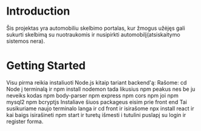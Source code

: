 # Introduction
Šis projektas yra automobiliu skelbimo portalas, kur žmogus užėjęs gali sukurti skelbimą su nuotraukomis ir nusipirkti automobilį(atsiskaitymo sistemos nera).
 
# Getting Started
Visu pirma reikia instaliuoti Node.js kitaip tariant backend'ą:
Rašome:
cd Node į terminalą ir npm install nodemon 
tada likusius npm peakus nes be ju neveiks kodas
npm body-parser
npm express
npm cors
npm joi
npm mysql2
npm bcryptjs
Instaliave šiuos packageus eisim prie front end
Tai susikuriame naujo terminalo langa ir cd front
ir isirašome npx install react 
ir kai baigs isirašineti npm start
ir turetų išmesti i tutulini puslapį su login ir register forma.
 

